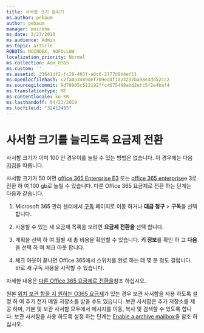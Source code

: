 ```yaml
---
title: 사서함 크기 늘리기
ms.author: pebaum
author: pebaum
manager: mnirkhe
ms.date: 3/27/2018
ms.audience: Admin
ms.topic: article
ROBOTS: NOINDEX, NOFOLLOW
localization_priority: Normal
ms.collection: Adm_O365
ms.custom: ''
ms.assetid: 33641df2-fc29-493f-a6c6-2777d8b4ef11
ms.openlocfilehash: c2fa0a3489def709ed4f1823237ba98e3dd52cc2
ms.sourcegitcommit: 9d78905c512192ffc4675468abd2efc5f2e4baf4
ms.translationtype: MT
ms.contentlocale: ko-KR
ms.lasthandoff: 04/23/2019
ms.locfileid: "32412495"
---
```

# <a name="switch-plans-to-increase-mailbox-size"></a>사서함 크기를 늘리도록 요금제 전환

사서함 크기가 이미 100 인 경우이를 늘릴 수 있는 방법은 없습니다. 이 경우에는 다음 [지침](https://support.office.com/client/e57572ff-0ba7-4782-ba5d-cdac3142ea71)을 따릅니다. 
  
사서함 크기가 50 이면 [office 365 Enterprise E3](https://products.office.com/business/office-365-enterprise-e3-business-software) 또는 [office 365 enterprise](https://products.office.com/business/office-365-enterprise-e5-business-software)e 3로 전환 하 여 100 gb로 늘릴 수 있습니다. 다른 Office 365 요금제로 전환 하는 단계는 다음과 같습니다.
  
1. Microsoft 365 관리 센터에서 [구독](https://go.microsoft.com/fwlink/p/?linkid=842054) 페이지로 이동 하거나 **대금 청구** \> **구독**을 선택 합니다.
    
2. 사용할 수 있는 새 요금제 목록을 보려면 **요금제 전환을** 선택 합니다. 
    
3. 계획을 선택 하 여 월별 새 총 비용을 확인할 수 있습니다. **키 정보**를 확인 하 고 **다음** 을 선택 하 여 체크 아웃 합니다. 
    
4. 체크 아웃이 끝나면 Office 365에서 스위치를 완료 하는 데 몇 분 정도 걸립니다. 바로 새 구독 사용을 시작할 수 있습니다.
    
자세한 내용은 [다른 Office 365 요금제로 전환을](https://support.office.com/article/73318661-8f33-478b-bcc7-fb8d69dbb22a)참조 하십시오.
  
원본 [위치 보관 함을 지 원하는 O365 요금제](https://docs.microsoft.com/en-us/office365/servicedescriptions/exchange-online-archiving-service-description/exchange-online-archiving-service-description)가 있는 경우 보관 사서함을 사용 하도록 설정 하 여 추가 전자 메일 저장소를 받을 수도 있습니다.  보관 사서함은 추가 저장소를 제공 하며, 기본 및 보관 사서함 모두에서 메시지를 이동, 복사 및 검색할 수 있도록 합니다. 보관 사서함을 사용 하도록 설정 하는 단계는 [Enable a archive mailbox](https://docs.microsoft.com/en-us/office365/securitycompliance/enable-archive-mailboxes)을 참조 하십시오.
